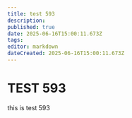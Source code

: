 ```yaml
---
title: test 593
description: 
published: true
date: 2025-06-16T15:00:11.673Z
tags: 
editor: markdown
dateCreated: 2025-06-16T15:00:11.673Z
---
```


# TEST 593
this is test 593
